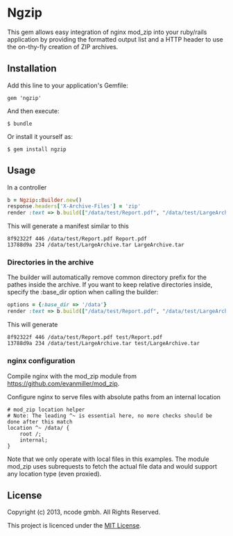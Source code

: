 # Ngzip

This gem allows easy integration of nginx mod_zip into your ruby/rails application by providing
the formatted output list and a HTTP header to use the on-thy-fly creation of ZIP archives.

## Installation

Add this line to your application's Gemfile:

    gem 'ngzip'

And then execute:

    $ bundle

Or install it yourself as:

    $ gem install ngzip

## Usage

In a controller

```ruby
b = Ngzip::Builder.new()
response.headers['X-Archive-Files'] = 'zip'
render :text => b.build(["/data/test/Report.pdf", "/data/test/LargeArchive.tar"])
```

This will generate a manifest similar to this

    8f92322f 446 /data/test/Report.pdf Report.pdf
    13788d9a 234 /data/test/LargeArchive.tar LargeArchive.tar

### Directories in the archive

The builder will automatically remove common directory prefix for the pathes inside the archive. If you want to keep relative directories inside, specify the :base_dir option when calling the builder:

```ruby
options = {:base_dir => '/data'}
render :text => b.build(["/data/test/Report.pdf", "/data/test/LargeArchive.tar"], options)
```

This will generate
     
    8f92322f 446 /data/test/Report.pdf test/Report.pdf
    13788d9a 234 /data/test/LargeArchive.tar test/LargeArchive.tar



### nginx configuration

Compile nginx with the mod_zip module from https://github.com/evanmiller/mod_zip.

Configure nginx to serve files with absolute paths from an internal location

    # mod_zip location helper
  	# Note: The leading ^~ is essential here, no more checks should be done after this match
  	location ^~ /data/ {
    	root /;
    	internal;
  	}

Note that we only operate with local files in this examples. The module mod_zip uses subrequests to 
fetch the actual file data and would support any location type (even proxied).

## License

Copyright (c) 2013, ncode gmbh. All Rights Reserved.

This project is licenced under the [MIT License](LICENSE.txt).

